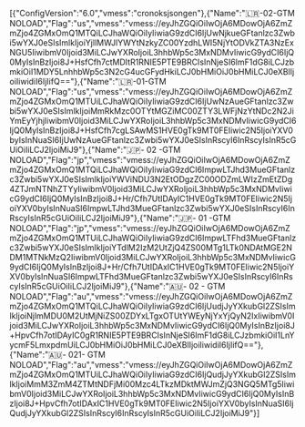 [{"ConfigVersion":"6.0","vmess":"cronoksjsongen"},{"Name":"🇱🇷-02-GTM NOLOAD","Flag":"us","vmess":"vmess:\/\/eyJhZGQiOiIwOjA6MDowOjA6ZmZmZjo4ZGMxOmQ1MTQiLCJhaWQiOiIyIiwiaG9zdCI6IjUwNjkueGFtanlzc3Zwbi5wYXJ0eSIsImlkIjoiYjllMWJlYWYtNzkyZC00YzdhLWI5NjYtODVkZTA3NzExNGU5IiwibmV0Ijoid3MiLCJwYXRoIjoiL3hhbWp5c3MxNDMvIiwicG9ydCI6IjQ0MyIsInBzIjoi8J+HsfCfh7ctMDItR1RNIE5PTE9BRCIsInNjeSI6ImF1dG8iLCJzbmkiOiI1MDY5LnhhbWp5c3N2cG4ucGFydHkiLCJ0bHMiOiJ0bHMiLCJ0eXBlIjoiIiwidiI6IjIifQ=="},{"Name":"🇱🇷-01-GTM NOLOAD","Flag":"us","vmess":"vmess:\/\/eyJhZGQiOiIwOjA6MDowOjA6ZmZmZjo4ZGMxOmQ1MTUiLCJhaWQiOiIyIiwiaG9zdCI6IjUwNzAueGFtanlzc3Zwbi5wYXJ0eSIsImlkIjoiMmRkMzc0OTYtMGZiMC00ZTY3LWFjNzYtNDc2N2JiYmEyYjhjIiwibmV0Ijoid3MiLCJwYXRoIjoiL3hhbWp5c3MxNDMvIiwicG9ydCI6IjQ0MyIsInBzIjoi8J+HsfCfh7cgLSAwMS1HVE0gTk9MT0FEIiwic2N5IjoiYXV0byIsInNuaSI6IjUwNzAueGFtanlzc3Zwbi5wYXJ0eSIsInRscyI6InRscyIsInR5cGUiOiIiLCJ2IjoiMiJ9"},{"Name":"🇯🇵- 02 -GTM NOLOAD","Flag":"jp","vmess":"vmess:\/\/eyJhZGQiOiIwOjA6MDowOjA6ZmZmZjo4ZGMxOmQ1MTQiLCJhaWQiOiIyIiwiaG9zdCI6ImpwLTJhd3MueGFtanlzc3Zwbi5wYXJ0eSIsImlkIjoiYWViNDU3N2EtODgzZC00ODZmLWIzZmEtZDg4ZTJmNTNhZTYyIiwibmV0Ijoid3MiLCJwYXRoIjoiL3hhbWp5c3MxNDMvIiwicG9ydCI6IjQ0MyIsInBzIjoi8J+Hr\/Cfh7UtIDAyIC1HVE0gTk9MT0FEIiwic2N5IjoiYXV0byIsInNuaSI6ImpwLTJhd3MueGFtanlzc3Zwbi5wYXJ0eSIsInRscyI6InRscyIsInR5cGUiOiIiLCJ2IjoiMiJ9"},{"Name":"🇯🇵- 01 -GTM NOLOAD","Flag":"jp","vmess":"vmess:\/\/eyJhZGQiOiIwOjA6MDowOjA6ZmZmZjo4ZGMxOmQ1MTUiLCJhaWQiOiIyIiwiaG9zdCI6ImpwLTFhd3MueGFtanlzc3Zwbi5wYXJ0eSIsImlkIjoiYTdlM2IzM2UtZjQ4ZS00MTg1LTk0NDAtMGE2NDM1MTNkMzQ2IiwibmV0Ijoid3MiLCJwYXRoIjoiL3hhbWp5c3MxNDMvIiwicG9ydCI6IjQ0MyIsInBzIjoi8J+Hr\/Cfh7UtIDAxIC1HVE0gTk9MT0FEIiwic2N5IjoiYXV0byIsInNuaSI6ImpwLTFhd3MueGFtanlzc3Zwbi5wYXJ0eSIsInRscyI6InRscyIsInR5cGUiOiIiLCJ2IjoiMiJ9"},{"Name":"🇦🇺- 02 - GTM NOLOAD","Flag":"au","vmess":"vmess:\/\/eyJhZGQiOiIwOjA6MDowOjA6ZmZmZjo4ZGMxOmQ1MTQiLCJhaWQiOiIyIiwiaG9zdCI6IjUudjJyYXkubGl2ZSIsImlkIjoiNjlmMDU0M2UtMjNiZS00ZDYxLTgxOTUtYWEyNjYxYjQyN2IxIiwibmV0Ijoid3MiLCJwYXRoIjoiL3hhbWp5c3MxNDMvIiwicG9ydCI6IjQ0MyIsInBzIjoi8J+HpvCfh7otIDAyIC0gR1RNIE5PTE9BRCIsInNjeSI6ImF1dG8iLCJzbmkiOiI1LnYycmF5LmxpdmUiLCJ0bHMiOiJ0bHMiLCJ0eXBlIjoiIiwidiI6IjIifQ=="},{"Name":"🇦🇺- 021- GTM NOLOAD","Flag":"au","vmess":"vmess:\/\/eyJhZGQiOiIwOjA6MDowOjA6ZmZmZjo4ZGMxOmQ1MTUiLCJhaWQiOiIyIiwiaG9zdCI6IjQudjJyYXkubGl2ZSIsImlkIjoiMmM3ZmM4ZTMtNDFjMi00Mzc4LTkzMDktMWJmZjQ3NGQ5MTg5IiwibmV0Ijoid3MiLCJwYXRoIjoiL3hhbWp5c3MxNDMvIiwicG9ydCI6IjQ0MyIsInBzIjoi8J+HpvCfh7otIDAxIC1HVE0gTk9MT0FEIiwic2N5IjoiYXV0byIsInNuaSI6IjQudjJyYXkubGl2ZSIsInRscyI6InRscyIsInR5cGUiOiIiLCJ2IjoiMiJ9"}]
